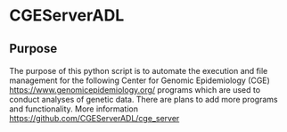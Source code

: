 # CGEServerADL
## Purpose
####
The purpose of this python script is to automate the execution and file management for the following Center for Genomic Epidemiology (CGE) https://www.genomicepidemiology.org/ programs which are used to conduct analyses of genetic data. There are plans to add more programs and functionality.
More information https://github.com/CGEServerADL/cge_server
